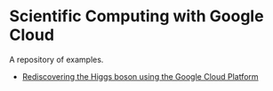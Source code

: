 # Scientific Computing with Google Cloud

A repository of examples.

- [Rediscovering the Higgs boson using the Google Cloud Platform](higgs/README.md)

